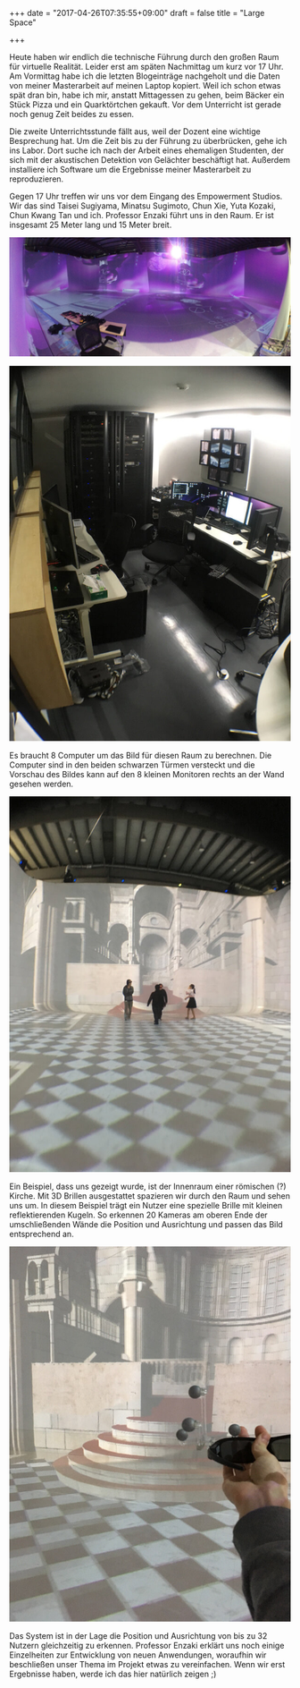 +++
date = "2017-04-26T07:35:55+09:00"
draft = false
title = "Large Space"

+++

Heute haben wir endlich die technische Führung durch den großen Raum für
virtuelle Realität. Leider erst am späten Nachmittag um kurz vor 17 Uhr.
Am Vormittag habe ich die letzten Blogeinträge nachgeholt und die Daten von
meiner Masterarbeit auf meinen Laptop kopiert. Weil ich schon etwas spät dran
bin, habe ich mir, anstatt Mittagessen zu gehen, beim Bäcker ein Stück Pizza und
ein Quarktörtchen gekauft. Vor dem Unterricht ist gerade noch genug Zeit beides
zu essen.

Die zweite Unterrichtsstunde fällt aus, weil der Dozent eine wichtige
Besprechung hat. Um die Zeit bis zu der Führung zu überbrücken, gehe ich ins
Labor. Dort suche ich nach der Arbeit eines ehemaligen Studenten, der sich mit
der akustischen Detektion von Gelächter beschäftigt hat. Außerdem installiere
ich Software um die Ergebnisse meiner Masterarbeit zu reproduzieren.

Gegen 17 Uhr treffen wir uns vor dem Eingang des Empowerment Studios. Wir das
sind Taisei Sugiyama, Minatsu Sugimoto, Chun Xie, Yuta Kozaki, Chun Kwang Tan
und ich. Professor Enzaki führt uns in den Raum. Er ist insgesamt 25 Meter lang
und 15 Meter breit.

![Large Space](/img/2017_04_26/fullview.jpg)

![Kontrollraum](/img/2017_04_26/control.jpg)

Es braucht 8 Computer um das Bild für diesen Raum zu berechnen. Die Computer
sind in den beiden schwarzen Türmen versteckt und die Vorschau des Bildes kann
auf den 8 kleinen Monitoren rechts an der Wand gesehen werden.

![Beispiel](/img/2017_04_26/space.jpg)

Ein Beispiel, dass uns gezeigt wurde, ist der Innenraum einer römischen (?)
Kirche. Mit 3D Brillen ausgestattet spazieren wir durch den Raum und sehen uns
um. In diesem Beispiel trägt ein Nutzer eine spezielle Brille mit kleinen
reflektierenden Kugeln. So erkennen 20 Kameras am oberen Ende der umschließenden
Wände die Position und Ausrichtung und passen das Bild entsprechend an.

![Tracker](/img/2017_04_26/tracker.jpg)

Das System ist in der Lage die Position und Ausrichtung von bis zu 32 Nutzern
gleichzeitig zu erkennen. Professor Enzaki erklärt uns noch einige Einzelheiten
zur Entwicklung von neuen Anwendungen, woraufhin wir beschließen unser Thema im
Projekt etwas zu vereinfachen. Wenn wir erst Ergebnisse haben, werde ich das
hier natürlich zeigen ;)
